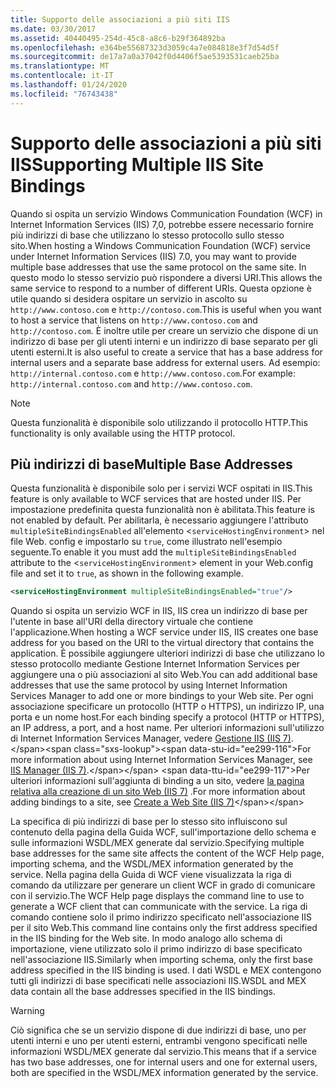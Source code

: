 ```yaml
---
title: Supporto delle associazioni a più siti IIS
ms.date: 03/30/2017
ms.assetid: 40440495-254d-45c8-a8c6-b29f364892ba
ms.openlocfilehash: e364be55687323d3059c4a7e084818e3f7d54d5f
ms.sourcegitcommit: de17a7a0a37042f0d4406f5ae5393531caeb25ba
ms.translationtype: MT
ms.contentlocale: it-IT
ms.lasthandoff: 01/24/2020
ms.locfileid: "76743438"
---
```

# <a name="supporting-multiple-iis-site-bindings"></a><span data-ttu-id="ee299-102">Supporto delle associazioni a più siti IIS</span><span class="sxs-lookup"><span data-stu-id="ee299-102">Supporting Multiple IIS Site Bindings</span></span>
<span data-ttu-id="ee299-103">Quando si ospita un servizio Windows Communication Foundation (WCF) in Internet Information Services (IIS) 7,0, potrebbe essere necessario fornire più indirizzi di base che utilizzano lo stesso protocollo sullo stesso sito.</span><span class="sxs-lookup"><span data-stu-id="ee299-103">When hosting a Windows Communication Foundation (WCF) service under Internet Information Services (IIS) 7.0, you may want to provide multiple base addresses that use the same protocol on the same site.</span></span> <span data-ttu-id="ee299-104">In questo modo lo stesso servizio può rispondere a diversi URI.</span><span class="sxs-lookup"><span data-stu-id="ee299-104">This allows the same service to respond to a number of different URIs.</span></span> <span data-ttu-id="ee299-105">Questa opzione è utile quando si desidera ospitare un servizio in ascolto su `http://www.contoso.com` e `http://contoso.com`.</span><span class="sxs-lookup"><span data-stu-id="ee299-105">This is useful when you want to host a service that listens on `http://www.contoso.com` and `http://contoso.com`.</span></span> <span data-ttu-id="ee299-106">È inoltre utile per creare un servizio che dispone di un indirizzo di base per gli utenti interni e un indirizzo di base separato per gli utenti esterni.</span><span class="sxs-lookup"><span data-stu-id="ee299-106">It is also useful to create a service that has a base address for internal users and a separate base address for external users.</span></span> <span data-ttu-id="ee299-107">Ad esempio: `http://internal.contoso.com` e `http://www.contoso.com`.</span><span class="sxs-lookup"><span data-stu-id="ee299-107">For example: `http://internal.contoso.com` and `http://www.contoso.com`.</span></span>  
  
> [!NOTE]
> <span data-ttu-id="ee299-108">Questa funzionalità è disponibile solo utilizzando il protocollo HTTP.</span><span class="sxs-lookup"><span data-stu-id="ee299-108">This functionality is only available using the HTTP protocol.</span></span>  
  
## <a name="multiple-base-addresses"></a><span data-ttu-id="ee299-109">Più indirizzi di base</span><span class="sxs-lookup"><span data-stu-id="ee299-109">Multiple Base Addresses</span></span>  
 <span data-ttu-id="ee299-110">Questa funzionalità è disponibile solo per i servizi WCF ospitati in IIS.</span><span class="sxs-lookup"><span data-stu-id="ee299-110">This feature is only available to WCF services that are hosted under IIS.</span></span> <span data-ttu-id="ee299-111">Per impostazione predefinita questa funzionalità non è abilitata.</span><span class="sxs-lookup"><span data-stu-id="ee299-111">This feature is not enabled by default.</span></span> <span data-ttu-id="ee299-112">Per abilitarla, è necessario aggiungere l'attributo `multipleSiteBindingsEnabled` all'elemento <`serviceHostingEnvironment`> nel file Web. config e impostarlo su `true`, come illustrato nell'esempio seguente.</span><span class="sxs-lookup"><span data-stu-id="ee299-112">To enable it you must add the `multipleSiteBindingsEnabled` attribute to the <`serviceHostingEnvironment`> element in your Web.config file and set it to `true`, as shown in the following example.</span></span>  
  
```xml  
<serviceHostingEnvironment multipleSiteBindingsEnabled="true"/>  
```  
  
 <span data-ttu-id="ee299-113">Quando si ospita un servizio WCF in IIS, IIS crea un indirizzo di base per l'utente in base all'URI della directory virtuale che contiene l'applicazione.</span><span class="sxs-lookup"><span data-stu-id="ee299-113">When hosting a WCF service under IIS, IIS creates one base address for you based on the URI to the virtual directory that contains the application.</span></span> <span data-ttu-id="ee299-114">È possibile aggiungere ulteriori indirizzi di base che utilizzano lo stesso protocollo mediante Gestione Internet Information Services per aggiungere una o più associazioni al sito Web.</span><span class="sxs-lookup"><span data-stu-id="ee299-114">You can add additional base addresses that use the same protocol by using Internet Information Services Manager to add one or more bindings to your Web site.</span></span> <span data-ttu-id="ee299-115">Per ogni associazione specificare un protocollo (HTTP o HTTPS), un indirizzo IP, una porta e un nome host.</span><span class="sxs-lookup"><span data-stu-id="ee299-115">For each binding specify a protocol (HTTP or HTTPS), an IP address, a port, and a host name.</span></span> <span data-ttu-id="ee299-116">Per ulteriori informazioni sull'utilizzo di Internet Information Services Manager, vedere [Gestione IIS (IIS 7)](https://docs.microsoft.com/previous-versions/windows/it-pro/windows-server-2008-R2-and-2008/cc753842(v=ws.10)).</span><span class="sxs-lookup"><span data-stu-id="ee299-116">For more information about using Internet Information Services Manager, see [IIS Manager (IIS 7)](https://docs.microsoft.com/previous-versions/windows/it-pro/windows-server-2008-R2-and-2008/cc753842(v=ws.10)).</span></span> <span data-ttu-id="ee299-117">Per ulteriori informazioni sull'aggiunta di binding a un sito, vedere [la pagina relativa alla creazione di un sito Web (IIS 7)](https://docs.microsoft.com/previous-versions/windows/it-pro/windows-server-2008-R2-and-2008/cc772350(v=ws.10)) .</span><span class="sxs-lookup"><span data-stu-id="ee299-117">For more information about adding bindings to a site, see [Create a Web Site (IIS 7)](https://docs.microsoft.com/previous-versions/windows/it-pro/windows-server-2008-R2-and-2008/cc772350(v=ws.10))</span></span>  
  
 <span data-ttu-id="ee299-118">La specifica di più indirizzi di base per lo stesso sito influiscono sul contenuto della pagina della Guida WCF, sull'importazione dello schema e sulle informazioni WSDL/MEX generate dal servizio.</span><span class="sxs-lookup"><span data-stu-id="ee299-118">Specifying multiple base addresses for the same site affects the content of the WCF Help page, importing schema, and the WSDL/MEX information generated by the service.</span></span> <span data-ttu-id="ee299-119">Nella pagina della Guida di WCF viene visualizzata la riga di comando da utilizzare per generare un client WCF in grado di comunicare con il servizio.</span><span class="sxs-lookup"><span data-stu-id="ee299-119">The WCF Help page displays the command line to use to generate a WCF client that can communicate with the service.</span></span> <span data-ttu-id="ee299-120">La riga di comando contiene solo il primo indirizzo specificato nell'associazione IIS per il sito Web.</span><span class="sxs-lookup"><span data-stu-id="ee299-120">This command line contains only the first address specified in the IIS binding for the Web site.</span></span> <span data-ttu-id="ee299-121">In modo analogo allo schema di importazione, viene utilizzato solo il primo indirizzo di base specificato nell'associazione IIS.</span><span class="sxs-lookup"><span data-stu-id="ee299-121">Similarly when importing schema, only the first base address specified in the IIS binding is used.</span></span> <span data-ttu-id="ee299-122">I dati WSDL e MEX contengono tutti gli indirizzi di base specificati nelle associazioni IIS.</span><span class="sxs-lookup"><span data-stu-id="ee299-122">WSDL and MEX data contain all the base addresses specified in the IIS bindings.</span></span>  
  
> [!WARNING]
> <span data-ttu-id="ee299-123">Ciò significa che se un servizio dispone di due indirizzi di base, uno per utenti interni e uno per utenti esterni, entrambi vengono specificati nelle informazioni WSDL/MEX generate dal servizio.</span><span class="sxs-lookup"><span data-stu-id="ee299-123">This means that if a service has two base addresses, one for internal users and one for external users, both are specified in the WSDL/MEX information generated by the service.</span></span>
